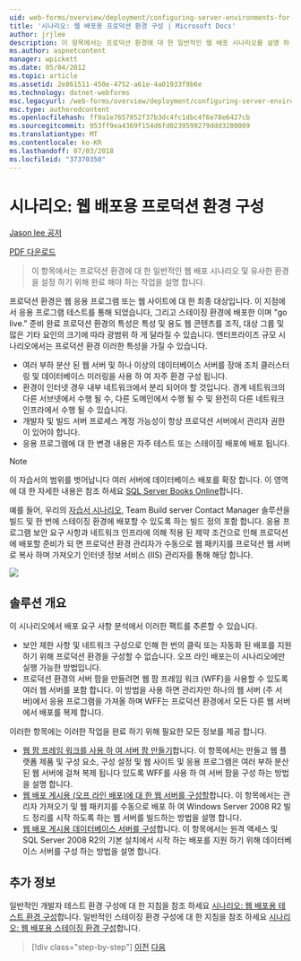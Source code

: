 ```yaml
---
uid: web-forms/overview/deployment/configuring-server-environments-for-web-deployment/scenario-configuring-a-production-environment-for-web-deployment
title: '시나리오: 웹 배포용 프로덕션 환경 구성 | Microsoft Docs'
author: jrjlee
description: 이 항목에서는 프로덕션 환경에 대 한 일반적인 웹 배포 시나리오를 설명 하 고 유사한 설정 하기 위해 완료 해야 하는 태스크를 설명 하는 중...
ms.author: aspnetcontent
manager: wpickett
ms.date: 05/04/2012
ms.topic: article
ms.assetid: 2e861511-450e-4752-a61e-4a01933f9b6e
ms.technology: dotnet-webforms
msc.legacyurl: /web-forms/overview/deployment/configuring-server-environments-for-web-deployment/scenario-configuring-a-production-environment-for-web-deployment
msc.type: authoredcontent
ms.openlocfilehash: ff9a1e7657852f37b3dc4fc1dbc4f6e78e6427cb
ms.sourcegitcommit: 953ff9ea4369f154d6fd0239599279ddd3280009
ms.translationtype: MT
ms.contentlocale: ko-KR
ms.lasthandoff: 07/03/2018
ms.locfileid: "37370350"
---
```

<a name="scenario-configuring-a-production-environment-for-web-deployment"></a>시나리오: 웹 배포용 프로덕션 환경 구성
====================
[Jason lee 공저](https://github.com/jrjlee)

[PDF 다운로드](https://msdnshared.blob.core.windows.net/media/MSDNBlogsFS/prod.evol.blogs.msdn.com/CommunityServer.Blogs.Components.WeblogFiles/00/00/00/63/56/8130.DeployingWebAppsInEnterpriseScenarios.pdf)

> 이 항목에서는 프로덕션 환경에 대 한 일반적인 웹 배포 시나리오 및 유사한 환경을 설정 하기 위해 완료 해야 하는 작업을 설명 합니다.


프로덕션 환경은 웹 응용 프로그램 또는 웹 사이트에 대 한 최종 대상입니다. 이 지점에서 응용 프로그램 테스트를 통해 되었습니다, 그리고 스테이징 환경에 배포한 이며 "go live." 준비 완료 프로덕션 환경의 특성은 특성 및 용도 웹 콘텐츠를 조직, 대상 그룹 및 많은 기타 요인의 크기에 따라 광범위 하 게 달라질 수 있습니다. 엔터프라이즈 규모 시나리오에서는 프로덕션 환경 이러한 특성을 가질 수 있습니다.

- 여러 부하 분산 된 웹 서버 및 하나 이상의 데이터베이스 서버를 장애 조치 클러스터링 및 데이터베이스 미러링을 사용 하 여 자주 환경 구성 됩니다.
- 환경이 인터넷 경우 내부 네트워크에서 분리 되어야 할 것입니다. 경계 네트워크의 다른 서브넷에서 수행 될 수, 다른 도메인에서 수행 될 수 및 완전히 다른 네트워크 인프라에서 수행 될 수 있습니다.
- 개발자 및 빌드 서버 프로세스 계정 가능성이 항상 프로덕션 서버에서 관리자 권한이 있어야 합니다.
- 응용 프로그램에 대 한 변경 내용은 자주 테스트 또는 스테이징 배포에 배포 됩니다.

> [!NOTE]
> 이 자습서의 범위를 벗어납니다 여러 서버에 데이터베이스 배포를 확장 합니다. 이 영역에 대 한 자세한 내용은 참조 하세요 [SQL Server Books Online](https://technet.microsoft.com/library/ms130214.aspx)합니다.


예를 들어, 우리의 [자습서 시나리오](../deploying-web-applications-in-enterprise-scenarios/enterprise-web-deployment-scenario-overview.md), Team Build server Contact Manager 솔루션을 빌드 및 한 번에 스테이징 환경에 배포할 수 있도록 하는 빌드 정의 포함 합니다. 응용 프로그램 보안 요구 사항과 네트워크 인프라에 의해 적용 된 제약 조건으로 인해 프로덕션에 배포할 준비가 되 면 프로덕션 환경 관리자가 수동으로 웹 패키지를 프로덕션 웹 서버로 복사 하며 가져오기 인터넷 정보 서비스 (IIS) 관리자를 통해 해당 합니다.

![](scenario-configuring-a-production-environment-for-web-deployment/_static/image1.png)

## <a name="solution-overview"></a>솔루션 개요

이 시나리오에서 배포 요구 사항 분석에서 이러한 팩트를 추론할 수 있습니다.

- 보안 제한 사항 및 네트워크 구성으로 인해 한 번의 클릭 또는 자동화 된 배포를 지원 하기 위해 프로덕션 환경을 구성할 수 없습니다. 오프 라인 배포는이 시나리오에만 실행 가능한 방법입니다.
- 프로덕션 환경의 서버 팜을 만들려면 웹 팜 프레임 워크 (WFF)을 사용할 수 있도록 여러 웹 서버를 포함 합니다. 이 방법을 사용 하면 관리자만 하나의 웹 서버 (주 서버)에서 응용 프로그램을 가져올 하며 WFF는 프로덕션 환경에서 모든 다른 웹 서버에서 배포를 복제 합니다.

이러한 항목에는 이러한 작업을 완료 하기 위해 필요한 모든 정보를 제공 합니다.

- [웹 팜 프레임 워크를 사용 하 여 서버 팜 만들기](configuring-a-database-server-for-web-deploy-publishing.md)합니다. 이 항목에서는 만들고 웹 플랫폼 제품 및 구성 요소, 구성 설정 및 웹 사이트 및 응용 프로그램은 여러 부하 분산 된 웹 서버에 걸쳐 복제 됩니다 있도록 WFF를 사용 하 여 서버 팜을 구성 하는 방법을 설명 합니다.
- [웹 배포 게시용 (오프 라인 배포)에 대 한 웹 서버를 구성할](configuring-a-web-server-for-web-deploy-publishing-offline-deployment.md)합니다. 이 항목에서는 관리자 가져오기 및 웹 패키지를 수동으로 배포 하 여 Windows Server 2008 R2 빌드 정리를 시작 하도록 하는 웹 서버를 빌드하는 방법을 설명 합니다.
- [웹 배포 게시용 데이터베이스 서버를 구성](configuring-a-database-server-for-web-deploy-publishing.md)합니다. 이 항목에서는 원격 액세스 및 SQL Server 2008 R2의 기본 설치에서 시작 하는 배포를 지원 하기 위해 데이터베이스 서버를 구성 하는 방법을 설명 합니다.

## <a name="further-reading"></a>추가 정보

일반적인 개발자 테스트 환경 구성에 대 한 지침을 참조 하세요 [시나리오: 웹 배포용 테스트 환경 구성](scenario-configuring-a-test-environment-for-web-deployment.md)합니다. 일반적인 스테이징 환경 구성에 대 한 지침을 참조 하세요 [시나리오: 웹 배포용 스테이징 환경 구성](scenario-configuring-a-staging-environment-for-web-deployment.md)합니다.

> [!div class="step-by-step"]
> [이전](scenario-configuring-a-staging-environment-for-web-deployment.md)
> [다음](configuring-a-web-server-for-web-deploy-publishing-remote-agent.md)
